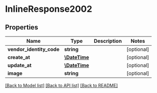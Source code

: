 # InlineResponse2002

## Properties
Name | Type | Description | Notes
------------ | ------------- | ------------- | -------------
**vendor_identity_code** | **string** |  | [optional] 
**create_at** | [**\DateTime**](\DateTime.md) |  | [optional] 
**update_at** | [**\DateTime**](\DateTime.md) |  | [optional] 
**image** | **string** |  | [optional] 

[[Back to Model list]](../README.md#documentation-for-models) [[Back to API list]](../README.md#documentation-for-api-endpoints) [[Back to README]](../README.md)


